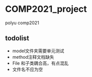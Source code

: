 # COMP2021_project
polyu comp2021

## todolist
- model文件夹需要单元测试
- method注释文档缺失
- File 和子类耦合高，有点混乱
- 文件名不应为空